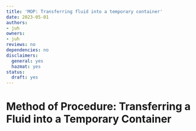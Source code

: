```yaml
---
title: 'MOP: Transferring fluid into a temporary container'
date: 2023-05-01
authors:
- juh
owners:
- juh
reviews: no
dependencies: no
disclaimers:
  general: yes
  hazmat: yes
status:
  draft: yes
---
```


# Method of Procedure: Transferring a Fluid into a Temporary Container